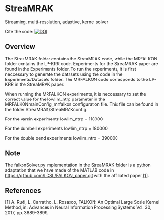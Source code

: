 # StreaMRAK
Streaming, multi-resolution, adaptive, kernel solver

Cite the code: [![DOI](https://zenodo.org/badge/383231702.svg)](https://zenodo.org/badge/latestdoi/383231702)

## Overview
The StreaMRAK folder contains the StreaMRAK code, while the MRFALKON folder contains the LP-KRR code. 
Experiments for the StreaMRAK paper are found in the Experiments folder. To run the experiments, it is first neccessary 
to generate the datasets using the code in the Experiments/Datasets folder. The MRFALKON code corresponds to the LP-KRR in the StreaMRAK paper.

When running the MRFALKON experiments, it is neccessary to set the correct value for the
lowlim_ntrp parameter in the MRFALKONmainConfig_mrfalkon configuration file. This file can be 
found in the folder StreaMRAK/StreaMRAKconfig.

For the varsin experiments
lowlim_ntrp = 110000

For the dumbell experiments
lowlim_ntrp = 180000

For the double pend experiments
lowlim_ntrp = 390000

## Note
The falkonSolver.py implementation in the StreaMRAK folder is a python adaptation that we have made of the MATLAB code in 
https://github.com/LCSL/FALKON_paper.git 
with the affiliated paper [[1]](#1).


## References
<a id="1">[1]</a> 
A. Rudi, L. Carratino, L. Rosasco, FALKON: An Optimal Large Scale Kernel Method, in: Advances in Neural 
Information Processing Systems Vol. 30, 2017, pp. 3889-3899.
